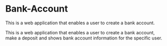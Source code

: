 # Bank-Account
This is a web application that enables a user to create a bank account.

This is a web application that enables a user to create a bank account, make a deposit and shows bank account information for the specific user.

